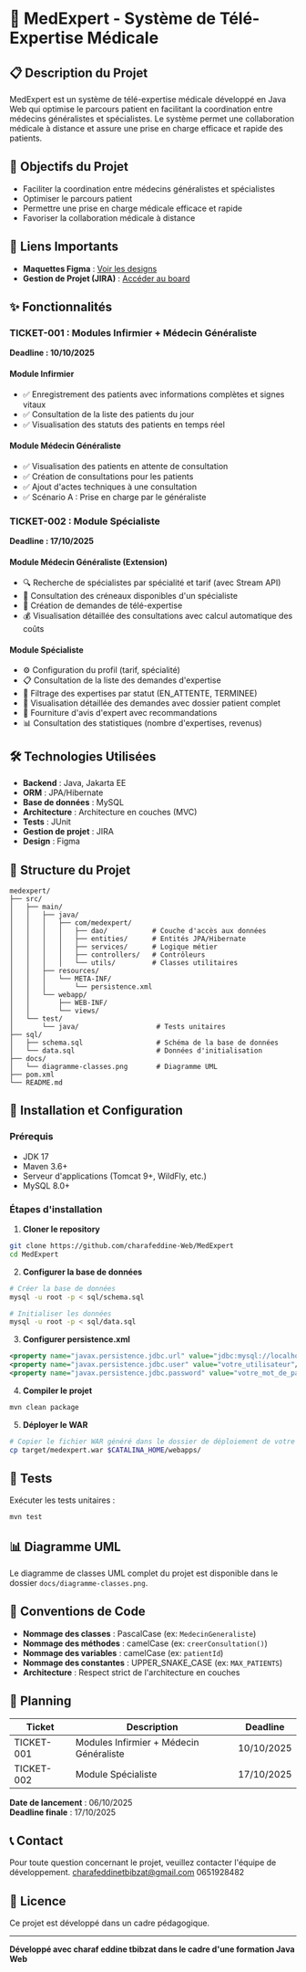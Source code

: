 # 🏥 MedExpert - Système de Télé-Expertise Médicale

## 📋 Description du Projet

MedExpert est un système de télé-expertise médicale développé en Java Web qui optimise le parcours patient en facilitant la coordination entre médecins généralistes et spécialistes. Le système permet une collaboration médicale à distance et assure une prise en charge efficace et rapide des patients.

## 🎯 Objectifs du Projet

- Faciliter la coordination entre médecins généralistes et spécialistes
- Optimiser le parcours patient
- Permettre une prise en charge médicale efficace et rapide
- Favoriser la collaboration médicale à distance

## 🔗 Liens Importants

- **Maquettes Figma** : [Voir les designs](https://www.figma.com/design/Zy8jc8VIS3Q9LqlG08qIk8/MedExpert?node-id=0-1&t=1a1gh2ecCc7uw2Ys-1)
- **Gestion de Projet (JIRA)** : [Accéder au board](https://charafeddinetbibzat.atlassian.net/jira/software/projects/TEM/boards/178/backlog?atlOrigin=eyJpIjoiYWQ5NTQ5NDAwODA5NDRkZDgzYzRkNDZiZGUzZjcxNmMiLCJwIjoiaiJ9)

## ✨ Fonctionnalités

### TICKET-001 : Modules Infirmier + Médecin Généraliste
**Deadline : 10/10/2025**

#### Module Infirmier
- ✅ Enregistrement des patients avec informations complètes et signes vitaux
- ✅ Consultation de la liste des patients du jour
- ✅ Visualisation des statuts des patients en temps réel

#### Module Médecin Généraliste
- ✅ Visualisation des patients en attente de consultation
- ✅ Création de consultations pour les patients
- ✅ Ajout d'actes techniques à une consultation
- ✅ Scénario A : Prise en charge par le généraliste

### TICKET-002 : Module Spécialiste
**Deadline : 17/10/2025**

#### Module Médecin Généraliste (Extension)
- 🔍 Recherche de spécialistes par spécialité et tarif (avec Stream API)
- 📅 Consultation des créneaux disponibles d'un spécialiste
- 📝 Création de demandes de télé-expertise
- 💰 Visualisation détaillée des consultations avec calcul automatique des coûts

#### Module Spécialiste
- ⚙️ Configuration du profil (tarif, spécialité)
- 📋 Consultation de la liste des demandes d'expertise
- 🔎 Filtrage des expertises par statut (EN_ATTENTE, TERMINEE)
- 📄 Visualisation détaillée des demandes avec dossier patient complet
- 💬 Fourniture d'avis d'expert avec recommandations
- 📊 Consultation des statistiques (nombre d'expertises, revenus)

## 🛠️ Technologies Utilisées

- **Backend** : Java, Jakarta EE
- **ORM** : JPA/Hibernate
- **Base de données** : MySQL
- **Architecture** : Architecture en couches (MVC)
- **Tests** : JUnit
- **Gestion de projet** : JIRA
- **Design** : Figma

## 📁 Structure du Projet

```
medexpert/
├── src/
│   ├── main/
│   │   ├── java/
│   │   │   ├── com/medexpert/
│   │   │   │   ├── dao/           # Couche d'accès aux données
│   │   │   │   ├── entities/      # Entités JPA/Hibernate
│   │   │   │   ├── services/      # Logique métier
│   │   │   │   ├── controllers/   # Contrôleurs
│   │   │   │   └── utils/         # Classes utilitaires
│   │   ├── resources/
│   │   │   └── META-INF/
│   │   │       └── persistence.xml
│   │   └── webapp/
│   │       ├── WEB-INF/
│   │       └── views/
│   └── test/
│       └── java/                   # Tests unitaires
├── sql/
│   ├── schema.sql                  # Schéma de la base de données
│   └── data.sql                    # Données d'initialisation
├── docs/
│   └── diagramme-classes.png       # Diagramme UML
├── pom.xml
└── README.md
```

## 🚀 Installation et Configuration

### Prérequis

- JDK 17 
- Maven 3.6+
- Serveur d'applications (Tomcat 9+, WildFly, etc.)
- MySQL 8.0+ 

### Étapes d'installation

1. **Cloner le repository**
```bash
git clone https://github.com/charafeddine-Web/MedExpert
cd MedExpert
```

2. **Configurer la base de données**
```bash
# Créer la base de données
mysql -u root -p < sql/schema.sql

# Initialiser les données
mysql -u root -p < sql/data.sql
```

3. **Configurer persistence.xml**
```xml
<property name="javax.persistence.jdbc.url" value="jdbc:mysql://localhost:3306/medexpert"/>
<property name="javax.persistence.jdbc.user" value="votre_utilisateur"/>
<property name="javax.persistence.jdbc.password" value="votre_mot_de_passe"/>
```

4. **Compiler le projet**
```bash
mvn clean package
```

5. **Déployer le WAR**
```bash
# Copier le fichier WAR généré dans le dossier de déploiement de votre serveur
cp target/medexpert.war $CATALINA_HOME/webapps/
```

## 🧪 Tests

Exécuter les tests unitaires :
```bash
mvn test
```

## 📊 Diagramme UML

Le diagramme de classes UML complet du projet est disponible dans le dossier `docs/diagramme-classes.png`.

## 📝 Conventions de Code

- **Nommage des classes** : PascalCase (ex: `MedecinGeneraliste`)
- **Nommage des méthodes** : camelCase (ex: `creerConsultation()`)
- **Nommage des variables** : camelCase (ex: `patientId`)
- **Nommage des constantes** : UPPER_SNAKE_CASE (ex: `MAX_PATIENTS`)
- **Architecture** : Respect strict de l'architecture en couches

## 📅 Planning

| Ticket | Description | Deadline |
|--------|-------------|----------|
| TICKET-001 | Modules Infirmier + Médecin Généraliste | 10/10/2025 |
| TICKET-002 | Module Spécialiste | 17/10/2025 |

**Date de lancement** : 06/10/2025  
**Deadline finale** : 17/10/2025


## 📞 Contact

Pour toute question concernant le projet, veuillez contacter l'équipe de développement. charafeddinetbibzat@gmail.com  0651928482

## 📄 Licence

Ce projet est développé dans un cadre pédagogique.

---

**Développé avec charaf eddine tbibzat dans le cadre d'une formation Java Web**